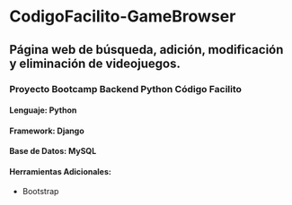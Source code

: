 # CodigoFacilito-GameBrowser
## Página web de búsqueda, adición, modificación y eliminación de videojuegos. 
### Proyecto Bootcamp Backend Python Código Facilito

#### Lenguaje: Python
#### Framework: Django
#### Base de Datos: MySQL
#### Herramientas Adicionales:
- Bootstrap
